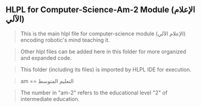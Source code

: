 ## HLPL for Computer-Science-Am-2 Module (الإعلام الآلي)
>This is the main hlpl file for computer-science module (الإعلام الآلي) encoding robotic's mind teaching it.

>Other hlpl files can be added here in this folder for more organized and expanded code.

>This folder (including its files) is imported by HLPL IDE for execution.

>am == التعليم المتوسط

>The number in "am-2" refers to the educational level "2" of intermediate education.
